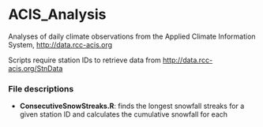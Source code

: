 # ACIS_Analysis
Analyses of daily climate observations from the Applied Climate Information System, http://data.rcc-acis.org

Scripts require station IDs to retrieve data from  http://data.rcc-acis.org/StnData

### File descriptions

- __ConsecutiveSnowStreaks.R__: finds the longest snowfall streaks for a given station ID and calculates the cumulative snowfall for each